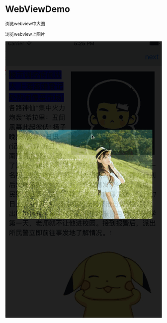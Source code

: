# WebViewDemo
浏览webview中大图

浏览webview上图片

![image](https://github.com/ShaochongDu/WebViewDemo/raw/master/WebViewDemo/DemoScreenShot.gif)
